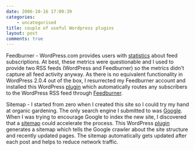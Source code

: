```yaml
---
date: 2006-10-16 17:09:39
categories:
    - uncategorised
title: couple of useful Wordpress plugins
layout: post
comments: true
---
```

Feedburner - WordPress.com provides users with
[statistics](http://wordpress.com/blog/2006/04/14/feed-stats/) about
feed subscriptions. At best, these metrics were questionable and I used
to provide two RSS feeds (WordPress and Feedburner) so the metrics
didn't capture all feed activity anyway. As there is no equivalent
functionality in WordPress 2.0.4 out of the box, I resurrected my
Feedburner account and installed this WordPress
[plugin](http://orderedlist.com/wordpress-plugins/feedburner-plugin/)
which automatically routes any subscribers to the WordPress RSS feed
through [Feedburner](http://www.feedburner.com/).

Sitemap - I started from zero when I created this site so I could try my
hand at organic gardening. The only search engine I submitted to was
[Google](http://www.google.com/webmasters/). When I was trying to
encourage Google to index the new site, I discovered that a
[sitemap](http://www.google.com/support/webmasters/bin/answer.py?answer=40318&query=sitemap&topic=&type=)
could accelerate the process. This WordPress
[plugin](http://www.arnebrachhold.de/2005/06/05/google-sitemaps-generator-v2-final)
generates a sitemap which tells the Google crawler about the site
structure and recently updated pages. The sitemap automatically gets
updated after each post and helps to reduce network traffic.
